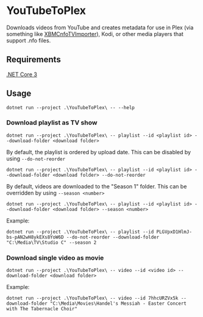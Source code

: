 ﻿# YouTubeToPlex

Downloads videos from YouTube and creates metadata for use in Plex (via something like [XBMCnfoTVImporter](https://github.com/gboudreau/XBMCnfoTVImporter.bundle)), Kodi, or other media players that support .nfo files.

## Requirements

[.NET Core 3](https://dotnet.microsoft.com/download)

## Usage

`dotnet run --project .\YouTubeToPlex\ -- --help`

### Download playlist as TV show

`dotnet run --project .\YouTubeToPlex\ -- playlist --id <playlist id> --download-folder <download folder>`

By default, the playlist is ordered by upload date. This can be disabled by using `--do-not-reorder`

`dotnet run --project .\YouTubeToPlex\ -- playlist --id <playlist id> --download-folder <download folder> --do-not-reorder`

By default, videos are downloaded to the "Season 1" folder. This can be overridden by using `--season <number>`

`dotnet run --project .\YouTubeToPlex\ -- playlist --id <playlist id> --download-folder <download folder> --season <number>`

Example:

`dotnet run --project .\YouTubeToPlex\ -- playlist --id PLGVpxD1HlmJ-bs-pAN2wH8ykEXs8YoW6D --do-not-reorder --download-folder "C:\Media\TV\Studio C" --season 2`

### Download single video as movie

`dotnet run --project .\YouTubeToPlex\ -- video --id <video id> --download-folder <download folder>`

Example:

`dotnet run --project .\YouTubeToPlex\ -- video --id 7hhcURZVx5k --download-folder "C:\Media\Movies\Handel's Messiah - Easter Concert with The Tabernacle Choir"`
